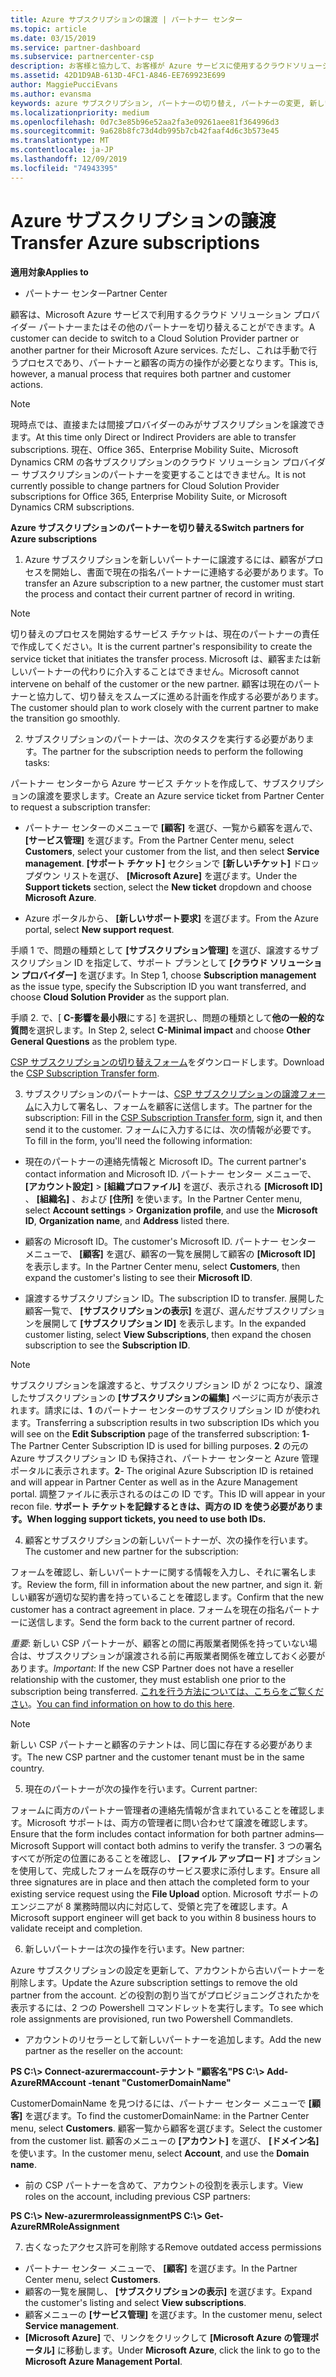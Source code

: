 ```yaml
---
title: Azure サブスクリプションの譲渡 | パートナー センター
ms.topic: article
ms.date: 03/15/2019
ms.service: partner-dashboard
ms.subservice: partnercenter-csp
description: お客様と協力して、お客様が Azure サービスに使用するクラウドソリューションプロバイダープログラムのパートナーを変更する方法について説明します。
ms.assetid: 42D1D9AB-613D-4FC1-A846-EE769923E699
author: MaggiePucciEvans
ms.author: evansma
keywords: azure サブスクリプション, パートナーの切り替え, パートナーの変更, 新しいパートナーの獲得, 別のパートナー
ms.localizationpriority: medium
ms.openlocfilehash: 0d7c3e85b96e52aa2fa3e09261aee81f364996d3
ms.sourcegitcommit: 9a628b8fc73d4db995b7cb42faaf4d6c3b573e45
ms.translationtype: MT
ms.contentlocale: ja-JP
ms.lasthandoff: 12/09/2019
ms.locfileid: "74943395"
---
```

# <a name="transfer-azure-subscriptions"></a><span data-ttu-id="482f4-104">Azure サブスクリプションの譲渡</span><span class="sxs-lookup"><span data-stu-id="482f4-104">Transfer Azure subscriptions</span></span> 

<span data-ttu-id="482f4-105">**適用対象**</span><span class="sxs-lookup"><span data-stu-id="482f4-105">**Applies to**</span></span>

-  <span data-ttu-id="482f4-106">パートナー センター</span><span class="sxs-lookup"><span data-stu-id="482f4-106">Partner Center</span></span>

<span data-ttu-id="482f4-107">顧客は、Microsoft Azure サービスで利用するクラウド ソリューション プロバイダー パートナーまたはその他のパートナーを切り替えることができます。</span><span class="sxs-lookup"><span data-stu-id="482f4-107">A customer can decide to switch to a Cloud Solution Provider partner or another partner for their Microsoft Azure services.</span></span> <span data-ttu-id="482f4-108">ただし、これは手動で行うプロセスであり、パートナーと顧客の両方の操作が必要となります。</span><span class="sxs-lookup"><span data-stu-id="482f4-108">This is, however, a manual process that requires both partner and customer actions.</span></span>

>[!Note]  
><span data-ttu-id="482f4-109">現時点では、直接または間接プロバイダーのみがサブスクリプションを譲渡できます。</span><span class="sxs-lookup"><span data-stu-id="482f4-109">At this time only Direct or Indirect Providers are able to transfer subscriptions.</span></span>
><span data-ttu-id="482f4-110">現在、Office 365、Enterprise Mobility Suite、Microsoft Dynamics CRM の各サブスクリプションのクラウド ソリューション プロバイダー サブスクリプションのパートナーを変更することはできません。</span><span class="sxs-lookup"><span data-stu-id="482f4-110">It is not currently possible to change partners for Cloud Solution Provider subscriptions for Office 365, Enterprise Mobility Suite, or Microsoft Dynamics CRM subscriptions.</span></span>



<span data-ttu-id="482f4-111">**Azure サブスクリプションのパートナーを切り替える**</span><span class="sxs-lookup"><span data-stu-id="482f4-111">**Switch partners for Azure subscriptions**</span></span>

1. <span data-ttu-id="482f4-112">Azure サブスクリプションを新しいパートナーに譲渡するには、顧客がプロセスを開始し、書面で現在の指名パートナーに連絡する必要があります。</span><span class="sxs-lookup"><span data-stu-id="482f4-112">To transfer an Azure subscription to a new partner, the customer must start the process and contact their current partner of record in writing.</span></span> 
>[!Note]
><span data-ttu-id="482f4-113">切り替えのプロセスを開始するサービス チケットは、現在のパートナーの責任で作成してください。</span><span class="sxs-lookup"><span data-stu-id="482f4-113">It is the current partner's responsibility to create the service ticket that initiates the transfer process.</span></span> <span data-ttu-id="482f4-114">Microsoft は、顧客または新しいパートナーの代わりに介入することはできません。</span><span class="sxs-lookup"><span data-stu-id="482f4-114">Microsoft cannot intervene on behalf of the customer or the new partner.</span></span> <span data-ttu-id="482f4-115">顧客は現在のパートナーと協力して、切り替えをスムーズに進める計画を作成する必要があります。</span><span class="sxs-lookup"><span data-stu-id="482f4-115">The customer should plan to work closely with the current partner to make the transition go smoothly.</span></span>

2. <span data-ttu-id="482f4-116">サブスクリプションのパートナーは、次のタスクを実行する必要があります。</span><span class="sxs-lookup"><span data-stu-id="482f4-116">The partner for the subscription needs to perform the following tasks:</span></span>

<span data-ttu-id="482f4-117">パートナー センターから Azure サービス チケットを作成して、サブスクリプションの譲渡を要求します。</span><span class="sxs-lookup"><span data-stu-id="482f4-117">Create an Azure service ticket from Partner Center to request a subscription transfer:</span></span>
-   <span data-ttu-id="482f4-118">パートナー センターのメニューで **[顧客]** を選び、一覧から顧客を選んで、 **[サービス管理]** を選びます。</span><span class="sxs-lookup"><span data-stu-id="482f4-118">From the Partner Center menu, select **Customers**, select your customer from the list, and then select **Service management**.</span></span> <span data-ttu-id="482f4-119">**[サポート チケット]** セクションで **[新しいチケット]** ドロップダウン リストを選び、 **[Microsoft Azure]** を選びます。</span><span class="sxs-lookup"><span data-stu-id="482f4-119">Under the **Support tickets** section, select the **New ticket** dropdown and choose **Microsoft Azure**.</span></span>

-   <span data-ttu-id="482f4-120">Azure ポータルから、 **[新しいサポート要求]** を選びます。</span><span class="sxs-lookup"><span data-stu-id="482f4-120">From the Azure portal, select **New support request**.</span></span>

<span data-ttu-id="482f4-121">手順 1 で、問題の種類として **[サブスクリプション管理]** を選び、譲渡するサブスクリプション ID を指定して、サポート プランとして **[クラウド ソリューション プロバイダー]** を選びます。</span><span class="sxs-lookup"><span data-stu-id="482f4-121">In Step 1, choose **Subscription management** as the issue type, specify the Subscription ID you want transferred, and choose **Cloud Solution Provider** as the support plan.</span></span>

<span data-ttu-id="482f4-122">手順 2. で、[ **C-影響を最小限**にする] を選択し、問題の種類として**他の一般的な質問**を選択します。</span><span class="sxs-lookup"><span data-stu-id="482f4-122">In Step 2, select **C-Minimal impact** and choose **Other General Questions** as the problem type.</span></span>

<span data-ttu-id="482f4-123">[CSP サブスクリプションの切り替えフォーム](https://assets.windowsphone.com/5222c408-e546-4e01-b72a-2ec7d4c43d57/CSP_Subscription_Transfer_Form_Azure_InvariantCulture_Default.zip)をダウンロードします。</span><span class="sxs-lookup"><span data-stu-id="482f4-123">Download the [CSP Subscription Transfer form](https://assets.windowsphone.com/5222c408-e546-4e01-b72a-2ec7d4c43d57/CSP_Subscription_Transfer_Form_Azure_InvariantCulture_Default.zip).</span></span>

3. <span data-ttu-id="482f4-124">サブスクリプションのパートナーは、[CSP サブスクリプションの譲渡フォーム](https://assets.windowsphone.com/5222c408-e546-4e01-b72a-2ec7d4c43d57/CSP_Subscription_Transfer_Form_Azure_InvariantCulture_Default.zip)に入力して署名し、フォームを顧客に送信します。</span><span class="sxs-lookup"><span data-stu-id="482f4-124">The partner for the subscription: Fill in the [CSP Subscription Transfer form](https://assets.windowsphone.com/5222c408-e546-4e01-b72a-2ec7d4c43d57/CSP_Subscription_Transfer_Form_Azure_InvariantCulture_Default.zip), sign it, and then send it to the customer.</span></span> <span data-ttu-id="482f4-125">フォームに入力するには、次の情報が必要です。</span><span class="sxs-lookup"><span data-stu-id="482f4-125">To fill in the form, you'll need the following information:</span></span>

- <span data-ttu-id="482f4-126">現在のパートナーの連絡先情報と Microsoft ID。</span><span class="sxs-lookup"><span data-stu-id="482f4-126">The current partner's contact information and Microsoft ID.</span></span> <span data-ttu-id="482f4-127">パートナー センター メニューで、 **[アカウント設定]** &gt; **[組織プロファイル]** を選び、表示される **[Microsoft ID]** 、 **[組織名]** 、および **[住所]** を使います。</span><span class="sxs-lookup"><span data-stu-id="482f4-127">In the Partner Center menu, select **Account settings** &gt; **Organization profile**, and use the **Microsoft ID**, **Organization name**, and **Address** listed there.</span></span>

- <span data-ttu-id="482f4-128">顧客の Microsoft ID。</span><span class="sxs-lookup"><span data-stu-id="482f4-128">The customer's Microsoft ID.</span></span> <span data-ttu-id="482f4-129">パートナー センター メニューで、 **[顧客]** を選び、顧客の一覧を展開して顧客の **[Microsoft ID]** を表示します。</span><span class="sxs-lookup"><span data-stu-id="482f4-129">In the Partner Center menu, select **Customers**, then expand the customer's listing to see their **Microsoft ID**.</span></span>

- <span data-ttu-id="482f4-130">譲渡するサブスクリプション ID。</span><span class="sxs-lookup"><span data-stu-id="482f4-130">The subscription ID to transfer.</span></span> <span data-ttu-id="482f4-131">展開した顧客一覧で、 **[サブスクリプションの表示]** を選び、選んだサブスクリプションを展開して **[サブスクリプション ID]** を表示します。</span><span class="sxs-lookup"><span data-stu-id="482f4-131">In the expanded customer listing, select **View Subscriptions**, then expand the chosen subscription to see the **Subscription ID**.</span></span>

>[!Note]
><span data-ttu-id="482f4-132">サブスクリプションを譲渡すると、サブスクリプション ID が 2 つになり、譲渡したサブスクリプションの **[サブスクリプションの編集]** ページに両方が表示されます。請求には、**1** のパートナー センターのサブスクリプション ID が使われます。</span><span class="sxs-lookup"><span data-stu-id="482f4-132">Transferring a subscription results in two subscription IDs which you will see on the **Edit Subscription** page of the transferred subscription: **1**- The Partner Center Subscription ID is used for billing purposes.</span></span> 
<span data-ttu-id="482f4-133">**2** の元の Azure サブスクリプション ID も保持され、パートナー センターと Azure 管理ポータルに表示されます。</span><span class="sxs-lookup"><span data-stu-id="482f4-133">**2**-  The original Azure Subscription ID is retained and will appear in Partner Center as well as in the Azure Management portal.</span></span> <span data-ttu-id="482f4-134">調整ファイルに表示されるのはこの ID です。</span><span class="sxs-lookup"><span data-stu-id="482f4-134">This ID will appear in your recon file.</span></span>  <span data-ttu-id="482f4-135">**サポート チケットを記録するときは、両方の ID を使う必要があります。**</span><span class="sxs-lookup"><span data-stu-id="482f4-135">**When logging support tickets, you need to use both IDs.**</span></span>

4. <span data-ttu-id="482f4-136">顧客とサブスクリプションの新しいパートナーが、次の操作を行います。</span><span class="sxs-lookup"><span data-stu-id="482f4-136">The customer and new partner for the subscription:</span></span>

<span data-ttu-id="482f4-137">フォームを確認し、新しいパートナーに関する情報を入力し、それに署名します。</span><span class="sxs-lookup"><span data-stu-id="482f4-137">Review the form, fill in information about the new partner, and sign it.</span></span> <span data-ttu-id="482f4-138">新しい顧客が適切な契約書を持っていることを確認します。</span><span class="sxs-lookup"><span data-stu-id="482f4-138">Confirm that the new customer has a contract agreement in place.</span></span> <span data-ttu-id="482f4-139">フォームを現在の指名パートナーに送信します。</span><span class="sxs-lookup"><span data-stu-id="482f4-139">Send the form back to the current partner of record.</span></span>

<span data-ttu-id="482f4-140">*重要*: 新しい CSP パートナーが、顧客との間に再販業者関係を持っていない場合は、サブスクリプションが譲渡される前に再販業者関係を確立しておく必要があります。</span><span class="sxs-lookup"><span data-stu-id="482f4-140">*Important*: If the new CSP Partner does not have a reseller relationship with the customer, they must establish one prior to the subscription being transferred.</span></span> <span data-ttu-id="482f4-141">[これを行う方法については、こちらをご覧ください](request-a-relationship-with-a-customer.md)。</span><span class="sxs-lookup"><span data-stu-id="482f4-141">[You can find information on how to do this here](request-a-relationship-with-a-customer.md).</span></span>

>[!Note]
><span data-ttu-id="482f4-142">新しい CSP パートナーと顧客のテナントは、同じ国に存在する必要があります。</span><span class="sxs-lookup"><span data-stu-id="482f4-142">The new CSP partner and the customer tenant must be in the same country.</span></span> 

5. <span data-ttu-id="482f4-143">現在のパートナーが次の操作を行います。</span><span class="sxs-lookup"><span data-stu-id="482f4-143">Current partner:</span></span>

<span data-ttu-id="482f4-144">フォームに両方のパートナー管理者の連絡先情報が含まれていることを確認します。Microsoft サポートは、両方の管理者に問い合わせて譲渡を確認します。</span><span class="sxs-lookup"><span data-stu-id="482f4-144">Ensure that the form includes contact information for both partner admins—Microsoft Support will contact both admins to verify the transfer.</span></span> <span data-ttu-id="482f4-145">3 つの署名すべてが所定の位置にあることを確認し、 **[ファイル アップロード]** オプションを使用して、完成したフォームを既存のサービス要求に添付します。</span><span class="sxs-lookup"><span data-stu-id="482f4-145">Ensure all three signatures are in place and then attach the completed form to your existing service request using the **File Upload** option.</span></span> <span data-ttu-id="482f4-146">Microsoft サポートのエンジニアが 8 業務時間以内に対応して、受領と完了を確認します。</span><span class="sxs-lookup"><span data-stu-id="482f4-146">A Microsoft support engineer will get back to you within 8 business hours to validate receipt and completion.</span></span>

6. <span data-ttu-id="482f4-147">新しいパートナーは次の操作を行います。</span><span class="sxs-lookup"><span data-stu-id="482f4-147">New partner:</span></span>

<span data-ttu-id="482f4-148">Azure サブスクリプションの設定を更新して、アカウントから古いパートナーを削除します。</span><span class="sxs-lookup"><span data-stu-id="482f4-148">Update the Azure subscription settings to remove the old partner from the account.</span></span> <span data-ttu-id="482f4-149">どの役割の割り当てがプロビジョニングされたかを表示するには、2 つの Powershell コマンドレットを実行します。</span><span class="sxs-lookup"><span data-stu-id="482f4-149">To see which role assignments are provisioned, run two Powershell Commandlets.</span></span>

-   <span data-ttu-id="482f4-150">アカウントのリセラーとして新しいパートナーを追加します。</span><span class="sxs-lookup"><span data-stu-id="482f4-150">Add the new partner as the reseller on the account:</span></span>

<span data-ttu-id="482f4-151">**PS C:\\&gt; Connect-azurermaccount-テナント "顧客名"**</span><span class="sxs-lookup"><span data-stu-id="482f4-151">**PS C:\\&gt; Add-AzureRMAccount -tenant "CustomerDomainName"**</span></span>

<span data-ttu-id="482f4-152">CustomerDomainName を見つけるには、パートナー センター メニューで **[顧客]** を選びます。</span><span class="sxs-lookup"><span data-stu-id="482f4-152">To find the customerDomainName: in the Partner Center menu, select **Customers**.</span></span> <span data-ttu-id="482f4-153">顧客一覧から顧客を選びます。</span><span class="sxs-lookup"><span data-stu-id="482f4-153">Select the customer from the customer list.</span></span> <span data-ttu-id="482f4-154">顧客のメニューの **[アカウント]** を選び、 **[ドメイン名]** を使います。</span><span class="sxs-lookup"><span data-stu-id="482f4-154">In the customer menu, select **Account**, and use the **Domain name**.</span></span>

-   <span data-ttu-id="482f4-155">前の CSP パートナーを含めて、アカウントの役割を表示します。</span><span class="sxs-lookup"><span data-stu-id="482f4-155">View roles on the account, including previous CSP partners:</span></span>

<span data-ttu-id="482f4-156">**PS C:\\&gt; New-azurermroleassignment**</span><span class="sxs-lookup"><span data-stu-id="482f4-156">**PS C:\\&gt; Get-AzureRMRoleAssignment**</span></span>

7. <span data-ttu-id="482f4-157">古くなったアクセス許可を削除する</span><span class="sxs-lookup"><span data-stu-id="482f4-157">Remove outdated access permissions</span></span>

-  <span data-ttu-id="482f4-158">パートナー センター メニューで、 **[顧客]** を選びます。</span><span class="sxs-lookup"><span data-stu-id="482f4-158">In the Partner Center menu, select **Customers**.</span></span> 
-  <span data-ttu-id="482f4-159">顧客の一覧を展開し、 **[サブスクリプションの表示]** を選びます。</span><span class="sxs-lookup"><span data-stu-id="482f4-159">Expand the customer's listing and select **View subscriptions**.</span></span> 
-  <span data-ttu-id="482f4-160">顧客メニューの **[サービス管理]** を選びます。</span><span class="sxs-lookup"><span data-stu-id="482f4-160">In the customer menu, select **Service management**.</span></span> 
-  <span data-ttu-id="482f4-161">**[Microsoft Azure]** で、リンクをクリックして **[Microsoft Azure の管理ポータル]** に移動します。</span><span class="sxs-lookup"><span data-stu-id="482f4-161">Under **Microsoft Azure**, click the link to go to the **Microsoft Azure Management Portal**.</span></span>

 

 



